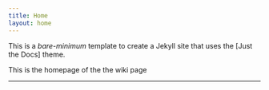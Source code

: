 ```yaml
---
title: Home
layout: home
---
```


This is a *bare-minimum* template to create a Jekyll site that uses the [Just the Docs] theme. 

This is  the homepage of the the wiki page


----